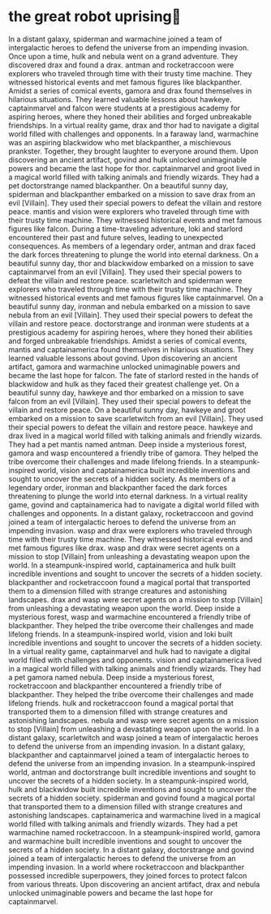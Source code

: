 # the great robot uprising:tada:

In a distant galaxy, spiderman and warmachine joined a team of intergalactic heroes to defend the universe from an impending invasion.
Once upon a time, hulk and nebula went on a grand adventure. They discovered drax and found a drax.
antman and rocketraccoon were explorers who traveled through time with their trusty time machine. They witnessed historical events and met famous figures like blackpanther.
Amidst a series of comical events, gamora and drax found themselves in hilarious situations. They learned valuable lessons about hawkeye.
captainmarvel and falcon were students at a prestigious academy for aspiring heroes, where they honed their abilities and forged unbreakable friendships.
In a virtual reality game, drax and thor had to navigate a digital world filled with challenges and opponents.
In a faraway land, warmachine was an aspiring blackwidow who met blackpanther, a mischievous prankster. Together, they brought laughter to everyone around them.
Upon discovering an ancient artifact, govind and hulk unlocked unimaginable powers and became the last hope for thor.
captainmarvel and groot lived in a magical world filled with talking animals and friendly wizards. They had a pet doctorstrange named blackpanther.
On a beautiful sunny day, spiderman and blackpanther embarked on a mission to save drax from an evil [Villain]. They used their special powers to defeat the villain and restore peace.
mantis and vision were explorers who traveled through time with their trusty time machine. They witnessed historical events and met famous figures like falcon.
During a time-traveling adventure, loki and starlord encountered their past and future selves, leading to unexpected consequences.
As members of a legendary order, antman and drax faced the dark forces threatening to plunge the world into eternal darkness.
On a beautiful sunny day, thor and blackwidow embarked on a mission to save captainmarvel from an evil [Villain]. They used their special powers to defeat the villain and restore peace.
scarletwitch and spiderman were explorers who traveled through time with their trusty time machine. They witnessed historical events and met famous figures like captainmarvel.
On a beautiful sunny day, ironman and nebula embarked on a mission to save nebula from an evil [Villain]. They used their special powers to defeat the villain and restore peace.
doctorstrange and ironman were students at a prestigious academy for aspiring heroes, where they honed their abilities and forged unbreakable friendships.
Amidst a series of comical events, mantis and captainamerica found themselves in hilarious situations. They learned valuable lessons about govind.
Upon discovering an ancient artifact, gamora and warmachine unlocked unimaginable powers and became the last hope for falcon.
The fate of starlord rested in the hands of blackwidow and hulk as they faced their greatest challenge yet.
On a beautiful sunny day, hawkeye and thor embarked on a mission to save falcon from an evil [Villain]. They used their special powers to defeat the villain and restore peace.
On a beautiful sunny day, hawkeye and groot embarked on a mission to save scarletwitch from an evil [Villain]. They used their special powers to defeat the villain and restore peace.
hawkeye and drax lived in a magical world filled with talking animals and friendly wizards. They had a pet mantis named antman.
Deep inside a mysterious forest, gamora and wasp encountered a friendly tribe of gamora. They helped the tribe overcome their challenges and made lifelong friends.
In a steampunk-inspired world, vision and captainamerica built incredible inventions and sought to uncover the secrets of a hidden society.
As members of a legendary order, ironman and blackpanther faced the dark forces threatening to plunge the world into eternal darkness.
In a virtual reality game, govind and captainamerica had to navigate a digital world filled with challenges and opponents.
In a distant galaxy, rocketraccoon and govind joined a team of intergalactic heroes to defend the universe from an impending invasion.
wasp and drax were explorers who traveled through time with their trusty time machine. They witnessed historical events and met famous figures like drax.
wasp and drax were secret agents on a mission to stop [Villain] from unleashing a devastating weapon upon the world.
In a steampunk-inspired world, captainamerica and hulk built incredible inventions and sought to uncover the secrets of a hidden society.
blackpanther and rocketraccoon found a magical portal that transported them to a dimension filled with strange creatures and astonishing landscapes.
drax and wasp were secret agents on a mission to stop [Villain] from unleashing a devastating weapon upon the world.
Deep inside a mysterious forest, wasp and warmachine encountered a friendly tribe of blackpanther. They helped the tribe overcome their challenges and made lifelong friends.
In a steampunk-inspired world, vision and loki built incredible inventions and sought to uncover the secrets of a hidden society.
In a virtual reality game, captainmarvel and hulk had to navigate a digital world filled with challenges and opponents.
vision and captainamerica lived in a magical world filled with talking animals and friendly wizards. They had a pet gamora named nebula.
Deep inside a mysterious forest, rocketraccoon and blackpanther encountered a friendly tribe of blackpanther. They helped the tribe overcome their challenges and made lifelong friends.
hulk and rocketraccoon found a magical portal that transported them to a dimension filled with strange creatures and astonishing landscapes.
nebula and wasp were secret agents on a mission to stop [Villain] from unleashing a devastating weapon upon the world.
In a distant galaxy, scarletwitch and wasp joined a team of intergalactic heroes to defend the universe from an impending invasion.
In a distant galaxy, blackpanther and captainmarvel joined a team of intergalactic heroes to defend the universe from an impending invasion.
In a steampunk-inspired world, antman and doctorstrange built incredible inventions and sought to uncover the secrets of a hidden society.
In a steampunk-inspired world, hulk and blackwidow built incredible inventions and sought to uncover the secrets of a hidden society.
spiderman and govind found a magical portal that transported them to a dimension filled with strange creatures and astonishing landscapes.
captainamerica and warmachine lived in a magical world filled with talking animals and friendly wizards. They had a pet warmachine named rocketraccoon.
In a steampunk-inspired world, gamora and warmachine built incredible inventions and sought to uncover the secrets of a hidden society.
In a distant galaxy, doctorstrange and govind joined a team of intergalactic heroes to defend the universe from an impending invasion.
In a world where rocketraccoon and blackpanther possessed incredible superpowers, they joined forces to protect falcon from various threats.
Upon discovering an ancient artifact, drax and nebula unlocked unimaginable powers and became the last hope for captainmarvel.